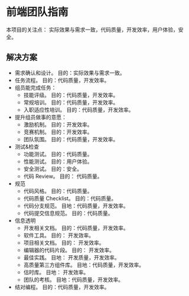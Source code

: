 # 前端团队指南
本项目的关注点： 实际效果与需求一致，代码质量，开发效率，用户体验，安全。

## 解决方案
* 需求确认和设计。 目的：实际效果与需求一致。
* 任务流程。 目的：代码质量，开发效率。
* 组员能完成任务：
  * 技能评级。 目的：代码质量，开发效率。
  * 常规培训。 目的：代码质量，开发效率。
  * 入职适应性培训。 目的：代码质量，开发效率。
* 提升组员做事的意愿：
  * 激励机制。 目的：开发效率。
  * 竞赛机制。 目的：开发效率。
  * 团队氛围。 目的：代码质量，开发效率。
* 测试&检查
  * 功能测试。 目的：代码质量。
  * 性能测试。 目的：用户体验。
  * 安全测试。 目的：安全。
  * 代码 Review。 目的： 代码质量。
* 规范
  * 代码风格。 目的：代码质量。
  * 代码质量 Checklist。 目的：代码质量。
  * 代码分支规范。 目地：代码质量，开发效率。
  * 代码提交信息规范。 目的：代码质量。
* 信息透明
  * 开发相关文档。 目的：代码质量，开发效率。
  * 软件工具。 目的： 开发效率。
  * 项目相关文档。 目的： 开发效率。
  * 编辑器的代码片段。 目的： 开发效率。
  * 最佳实践。 目地： 开发质量，开发效率。
  * 高质量第三方组件库。 目地：代码质量，开发效率。
  * 估时库。 目地： 开发效率。
  * 团队的考核。 目地：代码质量，开发效率。
* 结对编程。 目的：代码质量，开发效率。
